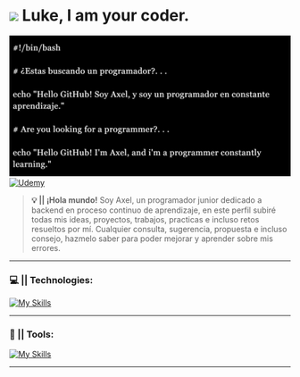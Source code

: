 # <img src="https://media4.giphy.com/media/v1.Y2lkPTc5MGI3NjExNnQ0MWloMXNmMzA0a3o0M3Jib3M2a2Y2cGszZ25zb2k1YnQ1dXEwYyZlcD12MV9pbnRlcm5hbF9naWZfYnlfaWQmY3Q9cw/9fngGUe3uNfZo7R1mC/giphy.gif" width="50"/> Luke, I am your coder.

![Imagen Principal del Perfil](banner.jpg)
    [![Udemy](https://img.shields.io/badge/Udemy-A435F0?style=for-the-badge&logo=Udemy&logoColor=white)](https://github.com/bashaxl)

> __💡 || ¡Hola mundo!__ Soy Axel, un programador junior dedicado a backend en proceso continuo de aprendizaje, en este perfil subiré todas mis ideas, proyectos, trabajos, practicas e incluso retos resueltos por mí. Cualquier consulta, sugerencia, propuesta e incluso consejo, hazmelo saber para poder mejorar y aprender sobre mis errores.

---

### 💻 || Technologies:
[![My Skills](https://skillicons.dev/icons?i=mysql,git,bash,py,java,php,js,html,css)](https://github.com/bashaxl)

---

### 📝 || Tools:
[![My Skills](https://skillicons.dev/icons?i=eclipse,vscode,github)](https://github.com/bashaxl)

---
